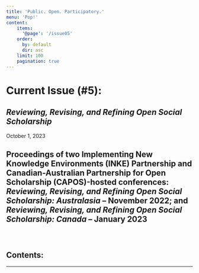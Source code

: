 ```yaml
---
title: 'Public. Open. Participatory.'
menu: 'Pop!' 
content:
    items:
      '@page': '/issue05'
    order:
      by: default
      dir: asc
    limit: 100
    pagination: true
---
```



# Current Issue (#5):

## *Reviewing, Revising, and Refining Open Social Scholarship*

October 1, 2023

## Proceedings of two Implementing New Knowledge Environments (INKE) Partnership and Canadian-Australian Partnership for Open Scholarship (CAPOS)-hosted conferences: *Reviewing, Revising, and Refining Open Social Scholarship: Australasia* – November 2022; and *Reviewing, Revising, and Refining Open Social Scholarship: Canada* – January 2023


### &nbsp;

<h2>Contents:</h2>

----




